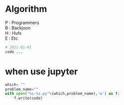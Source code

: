 # Algorithm

P : Programmers  
B : Backjoon  
H : Hufs  
E : Etc  

```python #
# 2021-01-01
code ...
```

# when use jupyter
```python
which= ""
problem_name=""
with open("%s-%s.py"%(which,problem_name),'w') as f:
    f.write(code)
```
